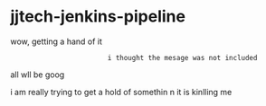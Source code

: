 # jjtech-jenkins-pipeline

wow, getting a hand of it

                            i thought the mesage was not included
all wll be goog

i am really  trying to get a  hold of somethin n it is kinlling me
